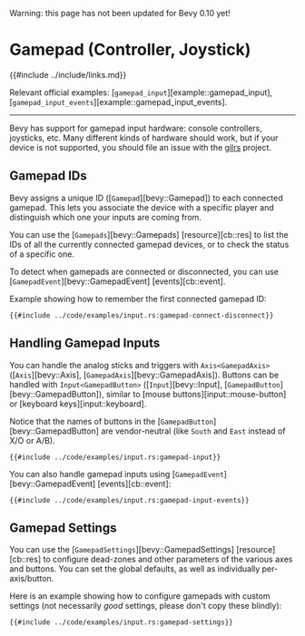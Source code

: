 Warning: this page has not been updated for Bevy 0.10 yet!

# Gamepad (Controller, Joystick)

{{#include ../include/links.md}}

Relevant official examples:
[`gamepad_input`][example::gamepad_input],
[`gamepad_input_events`][example::gamepad_input_events].

---

Bevy has support for gamepad input hardware: console controllers,
joysticks, etc. Many different kinds of hardware should work, but
if your device is not supported, you should file an issue with the
[gilrs](https://gitlab.com/gilrs-project/gilrs) project.

## Gamepad IDs

Bevy assigns a unique ID ([`Gamepad`][bevy::Gamepad]) to each connected
gamepad. This lets you associate the device with a specific player and
distinguish which one your inputs are coming from.

You can use the [`Gamepads`][bevy::Gamepads] [resource][cb::res] to list
the IDs of all the currently connected gamepad devices, or to check the
status of a specific one.

To detect when gamepads are connected or disconnected, you can use
[`GamepadEvent`][bevy::GamepadEvent] [events][cb::event].

Example showing how to remember the first connected gamepad ID:

```rust,no_run,noplayground
{{#include ../code/examples/input.rs:gamepad-connect-disconnect}}
```

## Handling Gamepad Inputs

You can handle the analog sticks and triggers with `Axis<GamepadAxis>`
([`Axis`][bevy::Axis], [`GamepadAxis`][bevy::GamepadAxis]). Buttons
can be handled with `Input<GamepadButton>` ([`Input`][bevy::Input],
[`GamepadButton`][bevy::GamepadButton]), similar to [mouse
buttons][input::mouse-button] or [keyboard keys][input::keyboard].

Notice that the names of buttons in the [`GamepadButton`][bevy::GamepadButton]
are vendor-neutral (like `South` and `East` instead of X/O or A/B).

```rust,no_run,noplayground
{{#include ../code/examples/input.rs:gamepad-input}}
```

You can also handle gamepad inputs using [`GamepadEvent`][bevy::GamepadEvent] [events][cb::event]:

```rust,no_run,noplayground
{{#include ../code/examples/input.rs:gamepad-input-events}}
```

## Gamepad Settings

You can use the [`GamepadSettings`][bevy::GamepadSettings] [resource][cb::res]
to configure dead-zones and other parameters of the various axes and
buttons. You can set the global defaults, as well as individually
per-axis/button.

Here is an example showing how to configure gamepads with custom settings
(not necessarily *good* settings, please don't copy these blindly):

```rust,no_run,noplayground
{{#include ../code/examples/input.rs:gamepad-settings}}
```
